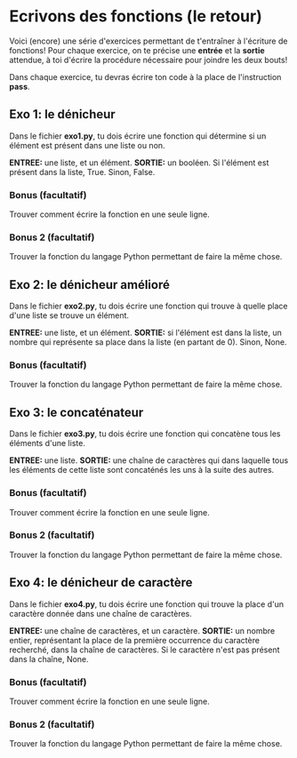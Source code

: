 # Ecrivons des fonctions (le retour)
 
Voici (encore) une série d'exercices permettant de t'entraîner à l'écriture de fonctions! Pour chaque exercice, on te précise une **entrée** et la **sortie** attendue, à toi d'écrire la procédure nécessaire pour joindre les deux bouts!

Dans chaque exercice, tu devras écrire ton code à la place de l'instruction **pass**.

## Exo 1: le dénicheur

Dans le fichier **exo1.py**, tu dois écrire une fonction qui détermine si un élément est présent dans une liste ou non.

**ENTREE:** une liste, et un élément.
**SORTIE:** un booléen. Si l'élément est présent dans la liste, True. Sinon, False.

### Bonus (facultatif)

Trouver comment écrire la fonction en une seule ligne.

### Bonus 2 (facultatif)

Trouver la fonction du langage Python permettant de faire la même chose.

## Exo 2: le dénicheur amélioré

Dans le fichier **exo2.py**, tu dois écrire une fonction qui trouve à quelle place d'une liste se trouve un élément.

**ENTREE:** une liste, et un élément.
**SORTIE:** si l'élément est dans la liste, un nombre qui représente sa place dans la liste (en partant de 0). Sinon, None.

### Bonus (facultatif)

Trouver la fonction du langage Python permettant de faire la même chose.

## Exo 3: le concaténateur

Dans le fichier **exo3.py**, tu dois écrire une fonction qui concatène tous les éléments d'une liste.

**ENTREE:** une liste.
**SORTIE:** une chaîne de caractères qui dans laquelle tous les éléments de cette liste sont concaténés les uns à la suite des autres.

### Bonus (facultatif)

Trouver comment écrire la fonction en une seule ligne.

### Bonus 2 (facultatif)

Trouver la fonction du langage Python permettant de faire la même chose.

## Exo 4: le dénicheur de caractère

Dans le fichier **exo4.py**, tu dois écrire une fonction qui trouve la place d'un caractère donnée dans une chaîne de caractères.

**ENTREE:** une chaîne de caractères, et un caractère.
**SORTIE:** un nombre entier, représentant la place de la première occurrence du caractère recherché, dans la chaîne de caractères. Si le caractère n'est pas présent dans la chaîne, None.

### Bonus (facultatif)

Trouver comment écrire la fonction en une seule ligne.

### Bonus 2 (facultatif)

Trouver la fonction du langage Python permettant de faire la même chose.

